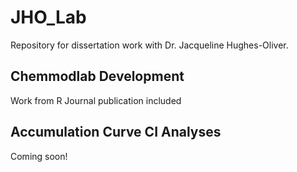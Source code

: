 # JHO_Lab

Repository for dissertation work with Dr. Jacqueline Hughes-Oliver.

## Chemmodlab Development

Work from R Journal publication included

## Accumulation Curve CI Analyses

Coming soon!
